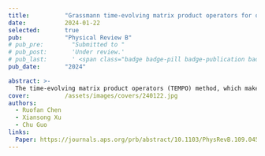 ```yaml
---
title:          "Grassmann time-evolving matrix product operators for quantum impurity models"
date:           2024-01-22
selected:       true
pub:            "Physical Review B"
# pub_pre:        "Submitted to "
# pub_post:       'Under review.'
# pub_last:       ' <span class="badge badge-pill badge-publication badge-success">Spotlight</span>'
pub_date:       "2024"

abstract: >-
  The time-evolving matrix product operators (TEMPO) method, which makes full use of the Feynman-Vernon influence functional, is the state-of-the-art tensor network method for bosonic impurity problems. However, for fermionic impurity problems the Grassmann path integral prohibits application of this method. We develop Grassmann time-evolving matrix product operators, a full fermionic analog of TEMPO, that can directly manipulates Grassmann path integrals with similar numerical cost as the bosonic counterpart. We further propose a zipup algorithm to compute expectation values on the fly without explicitly building a single large augmented density tensor, which boosts our efficiency on top of the vanilla TEMPO. Our method has a favorable complexity scaling over existing tensor network methods, and we demonstrate its performance on the nonequilibrium dynamics of the single-impurity Anderson models. Our method solves the long-standing problem of turning Grassmann path integrals into efficient numerical algorithms, which could significantly change the application landscape of tensor network based impurity solvers, and could also be applied for broader problems in open quantum physics and condensed matter physics.
cover:          /assets/images/covers/240122.jpg
authors:
  - Ruofan Chen
  - Xiansong Xu
  - Chu Guo
links:
  Paper: https://journals.aps.org/prb/abstract/10.1103/PhysRevB.109.045140
---
```

